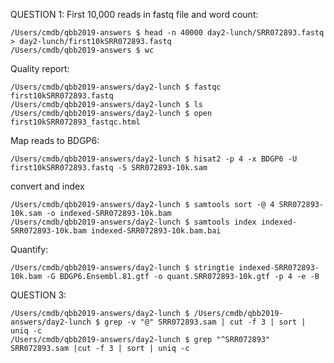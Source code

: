 QUESTION 1:
First 10,000 reads in fastq file and word count:

	/Users/cmdb/qbb2019-answers $ head -n 40000 day2-lunch/SRR072893.fastq > day2-lunch/first10kSRR072893.fastq
	/Users/cmdb/qbb2019-answers $ wc
	
Quality report:
	
	/Users/cmdb/qbb2019-answers/day2-lunch $ fastqc first10kSRR072893.fastq 
	/Users/cmdb/qbb2019-answers/day2-lunch $ ls
	/Users/cmdb/qbb2019-answers/day2-lunch $ open first10kSRR072893_fastqc.html

Map reads to BDGP6:
	
	/Users/cmdb/qbb2019-answers/day2-lunch $ hisat2 -p 4 -x BDGP6 -U first10kSRR072893.fastq -S SRR072893-10k.sam

convert and index
	
	/Users/cmdb/qbb2019-answers/day2-lunch $ samtools sort -@ 4 SRR072893-10k.sam -o indexed-SRR072893-10k.bam
	/Users/cmdb/qbb2019-answers/day2-lunch $ samtools index indexed-SRR072893-10k.bam indexed-SRR072893-10k.bam.bai

Quantify:
	
	/Users/cmdb/qbb2019-answers/day2-lunch $ stringtie indexed-SRR072893-10k.bam -G BDGP6.Ensembl.81.gtf -o quant.SRR072893-10k.gtf -p 4 -e -B
	
QUESTION 3:

	/Users/cmdb/qbb2019-answers/day2-lunch $ /Users/cmdb/qbb2019-answers/day2-lunch $ grep -v "@" SRR072893.sam | cut -f 3 | sort | uniq -c
	/Users/cmdb/qbb2019-answers/day2-lunch $ grep "^SRR072893" SRR072893.sam |cut -f 3 | sort | uniq -c
